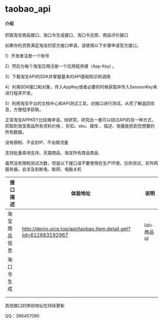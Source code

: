 # taobao_api

#### 介绍

抓取淘宝商品接口、淘口令生成接口、淘口令还原、商品评价接口


如果你的资质满足淘宝的官方接口申请，请使用以下步骤申请官方接口。

1）开发者注册一个账号


2）然后为每个淘宝应用注册一个应用程序键（App Key) 。


3）下载淘宝API的SDK并掌握基本的API基础知识和调用


4）利用SDK接口和对象，传入AppKey或者必要的时候获取并传入SessionKey来进行程序开发。


5）利用淘宝平台的文档中心和API测试工具，对接口进行测试。从而了解返回信息，方便程序获取。


正常淘宝APPKEY比较难申请，经研究，研究出一套可以绕过API的另一种方式，抓取到淘宝商品所有资料价格 、折扣、sku、属性 、描述、销量能抓到您想要的所有数据。


没有限制、不会封IP、不会限流量


支持批量查询支持、天猫商品、淘宝所有商品商品

虽然没有限制测试次数，但是以下接口请不要使用在生产环境，仅供测试，非外网服务器，会涉及到断电、断网、电脑关机

| 接口描述     | 体验地址                                                          | 说明       |
| ------------ | ----------------------------------------------------------------- | ---------- |
| 淘宝商品信息 | http://devio.uicp.top/api/taobao.item.detail.get?iid=612683192967 | iid=商品id |
| 淘口令生成   |                                                                   |            |
|              |                                                                   |            |
|              |                                                                   |            |


其他接口的体验地址在持续更新

QQ：396457090
